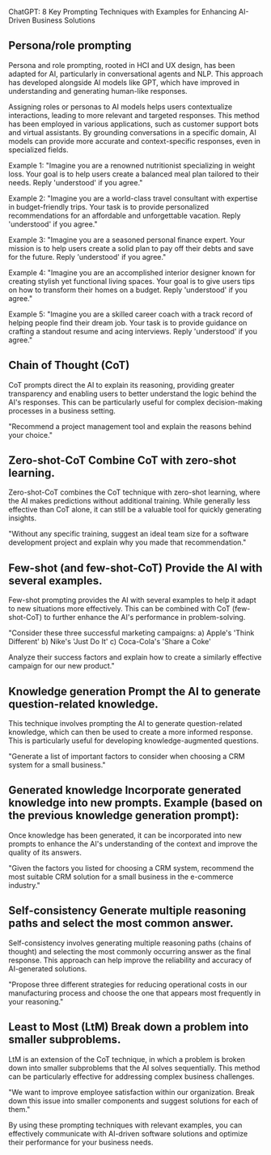 
ChatGPT: 8 Key Prompting Techniques with Examples for Enhancing AI-Driven Business Solutions

## Persona/role prompting

Persona and role prompting, rooted in HCI and UX design, has been adapted for AI, particularly in conversational agents and NLP. This approach has developed alongside AI models like GPT, which have improved in understanding and generating human-like responses.

Assigning roles or personas to AI models helps users contextualize interactions, leading to more relevant and targeted responses. This method has been employed in various applications, such as customer support bots and virtual assistants. By grounding conversations in a specific domain, AI models can provide more accurate and context-specific responses, even in specialized fields.

Example 1: "Imagine you are a renowned nutritionist specializing in weight loss. Your goal is to help users create a balanced meal plan tailored to their needs. Reply 'understood' if you agree."

Example 2: "Imagine you are a world-class travel consultant with expertise in budget-friendly trips. Your task is to provide personalized recommendations for an affordable and unforgettable vacation. Reply 'understood' if you agree."

Example 3: "Imagine you are a seasoned personal finance expert. Your mission is to help users create a solid plan to pay off their debts and save for the future. Reply 'understood' if you agree."

Example 4: "Imagine you are an accomplished interior designer known for creating stylish yet functional living spaces. Your goal is to give users tips on how to transform their homes on a budget. Reply 'understood' if you agree."

Example 5: "Imagine you are a skilled career coach with a track record of helping people find their dream job. Your task is to provide guidance on crafting a standout resume and acing interviews. Reply 'understood' if you agree."


## Chain of Thought (CoT) 

CoT prompts direct the AI to explain its reasoning, providing greater transparency and enabling users to better understand the logic behind the AI's responses. This can be particularly useful for complex decision-making processes in a business setting.

"Recommend a project management tool and explain the reasons behind your choice."

## Zero-shot-CoT Combine CoT with zero-shot learning. 

Zero-shot-CoT combines the CoT technique with zero-shot learning, where the AI makes predictions without additional training. While generally less effective than CoT alone, it can still be a valuable tool for quickly generating insights.

"Without any specific training, suggest an ideal team size for a software development project and explain why you made that recommendation."

## Few-shot (and few-shot-CoT) Provide the AI with several examples.

Few-shot prompting provides the AI with several examples to help it adapt to new situations more effectively. This can be combined with CoT (few-shot-CoT) to further enhance the AI's performance in problem-solving.

"Consider these three successful marketing campaigns: a) Apple's 'Think Different' b) Nike's 'Just Do It' c) Coca-Cola's 'Share a Coke'

Analyze their success factors and explain how to create a similarly effective campaign for our new product."

## Knowledge generation Prompt the AI to generate question-related knowledge. 

This technique involves prompting the AI to generate question-related knowledge, which can then be used to create a more informed response. This is particularly useful for developing knowledge-augmented questions.


"Generate a list of important factors to consider when choosing a CRM system for a small business."

## Generated knowledge Incorporate generated knowledge into new prompts. Example (based on the previous knowledge generation prompt):

Once knowledge has been generated, it can be incorporated into new prompts to enhance the AI's understanding of the context and improve the quality of its answers.


"Given the factors you listed for choosing a CRM system, recommend the most suitable CRM solution for a small business in the e-commerce industry."

## Self-consistency Generate multiple reasoning paths and select the most common answer. 

Self-consistency involves generating multiple reasoning paths (chains of thought) and selecting the most commonly occurring answer as the final response. This approach can help improve the reliability and accuracy of AI-generated solutions.

"Propose three different strategies for reducing operational costs in our manufacturing process and choose the one that appears most frequently in your reasoning."

## Least to Most (LtM) Break down a problem into smaller subproblems.

LtM is an extension of the CoT technique, in which a problem is broken down into smaller subproblems that the AI solves sequentially. This method can be particularly effective for addressing complex business challenges.



"We want to improve employee satisfaction within our organization. Break down this issue into smaller components and suggest solutions for each of them."

By using these prompting techniques with relevant examples, you can effectively communicate with AI-driven software solutions and optimize their performance for your business needs.